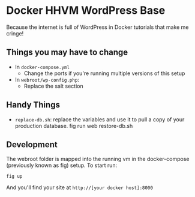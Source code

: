 Docker HHVM WordPress Base
==========================

Because the internet is full of WordPress in Docker tutorials that make me cringe!

## Things you may have to change

* In `docker-compose.yml`
  * Change the ports if you're running multiple versions of this setup
* In `webroot/wp-config.php`:
  * Replace the salt section

## Handy Things

* `replace-db.sh`: replace the variables and use it to pull a copy of
your production database.
    fig run web restore-db.sh


## Development

The webroot folder is mapped into the running vm in the docker-compose
(previously known as fig) setup. To start run:

    fig up

And you'll find your site at `http://[your docker host]:8000`
